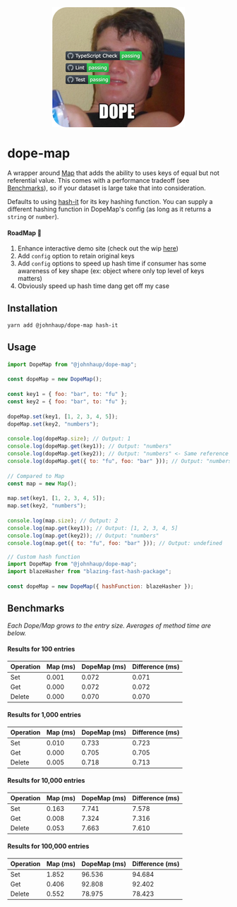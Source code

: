 <div align="center">
  <a href="https://youtu.be/lgErexMUTC0?si=e5aRXD95TYwhgihG">
    <img alt="dope" width=300 src="dope-badges.png">
  </a>
</div>

# dope-map

A wrapper around [Map](https://developer.mozilla.org/en-US/docs/Web/JavaScript/Reference/Global_Objects/Map) that adds the ability to uses keys of equal but not referential value. This comes with a performance tradeoff (see [Benchmarks](#benchmarks)), so if your dataset is large take that into consideration.

Defaults to using [hash-it](https://github.com/planttheidea/hash-it) for its key hashing function. You can supply a different hashing function in DopeMap's config (as long as it returns a `string` or `number`).

#### RoadMap 🚧

1. Enhance interactive demo site (check out the wip <a href="https://johnhaup.github.io/dope-map/" target="_blank">here</a>)
2. Add `config` option to retain original keys
3. Add `config` options to speed up hash time if consumer has some awareness of key shape (ex: object where only top level of keys matters)
4. Obviously speed up hash time dang get off my case

## Installation

```bash
yarn add @johnhaup/dope-map hash-it
```

## Usage

```javascript
import DopeMap from "@johnhaup/dope-map";

const dopeMap = new DopeMap();

const key1 = { foo: "bar", to: "fu" };
const key2 = { foo: "bar", to: "fu" };

dopeMap.set(key1, [1, 2, 3, 4, 5]);
dopeMap.set(key2, "numbers");

console.log(dopeMap.size); // Output: 1
console.log(dopeMap.get(key1)); // Output: "numbers"
console.log(dopeMap.get(key2)); // Output: "numbers" <- Same reference as above
console.log(dopeMap.get({ to: "fu", foo: "bar" })); // Output: "numbers" <- Same reference as above

// Compared to Map
const map = new Map();

map.set(key1, [1, 2, 3, 4, 5]);
map.set(key2, "numbers");

console.log(map.size); // Output: 2
console.log(map.get(key1)); // Output: [1, 2, 3, 4, 5]
console.log(map.get(key2)); // Output: "numbers"
console.log(map.get({ to: "fu", foo: "bar" })); // Output: undefined
```

```javascript
// Custom hash function
import DopeMap from "@johnhaup/dope-map";
import blazeHasher from "blazing-fast-hash-package";

const dopeMap = new DopeMap({ hashFunction: blazeHasher });
```

## Benchmarks

_Each Dope/Map grows to the entry size. Averages of method time are below._

<!-- BENCHMARK RESULTS START -->

#### Results for 100 entries

| Operation | Map (ms) | DopeMap (ms) | Difference (ms) |
| --------- | -------- | ------------ | --------------- |
| Set       | 0.001    | 0.072        | 0.071           |
| Get       | 0.000    | 0.072        | 0.072           |
| Delete    | 0.000    | 0.070        | 0.070           |

#### Results for 1,000 entries

| Operation | Map (ms) | DopeMap (ms) | Difference (ms) |
| --------- | -------- | ------------ | --------------- |
| Set       | 0.010    | 0.733        | 0.723           |
| Get       | 0.000    | 0.705        | 0.705           |
| Delete    | 0.005    | 0.718        | 0.713           |

#### Results for 10,000 entries

| Operation | Map (ms) | DopeMap (ms) | Difference (ms) |
| --------- | -------- | ------------ | --------------- |
| Set       | 0.163    | 7.741        | 7.578           |
| Get       | 0.008    | 7.324        | 7.316           |
| Delete    | 0.053    | 7.663        | 7.610           |

#### Results for 100,000 entries

| Operation | Map (ms) | DopeMap (ms) | Difference (ms) |
| --------- | -------- | ------------ | --------------- |
| Set       | 1.852    | 96.536       | 94.684          |
| Get       | 0.406    | 92.808       | 92.402          |
| Delete    | 0.552    | 78.975       | 78.423          |

<!-- BENCHMARK RESULTS END -->
